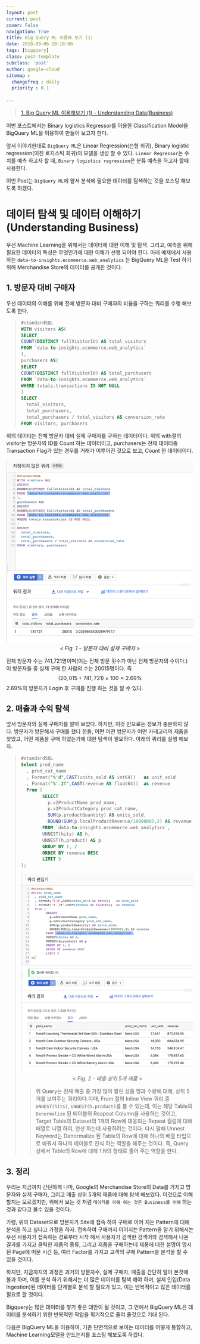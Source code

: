 ```yaml
---
layout: post
current: post
cover: False
navigation: True
title: Big Query ML 이용해 보기 (1)
date: 2018-09-06 10:18:00
tags: [bigquery]
class: post-template
subclass: 'post'
author: google-cloud
sitemap :
  changefreq : daily
  priority : 0.1

---
```




> [1. Big Query ML 이용해보기 (1) - Understanding Data(Business)](./Big-Query-ML-Use-(1))



이번 포스트에서는 Binary logistics Regressor를 이용한 Classification Model을 BigQuery ML을 이용하여 만들어 보고자 한다. 



앞서 이야기한대로 `BigQuery ML`은 Linear Regression(선형 회귀), Binary logistic regression(이진 로지스틱 회귀)의 모델을 생성 할 수 있다. `Linear Regressor`는 수치를 예측 하고자 할 때, `Binary logistics regression`은 분류 예측을 하고자 할때 사용한다. 

이번 Post는 `BigQuery ML`에 앞서 분석에 필요한 데이터를 탐색하는 것을 포스팅 해보도록 하겠다.







# 데이터 탐색 및 데이터 이해하기 (Understanding Business)

 우선 Machine Learning을 위해서는 데이터에 대한 이해 및 탐색. 그리고, 예측을 위해 필요한 데이터의 특성은 무엇인가에 대한 이해가 선행 되어야 한다. 아래 예제에서 사용하는  `data-to-insights.ecommerce.web_analytics` 는 BigQuery ML을 Test 하기 위해 Merchandise Store의 데이터를 공개한 것이다.

## 1. 방문자 대비 구매자

우선 데이터의 이해를 위해 전체 방문자 대비 구매자의 비율을 구하는 쿼리를 수행 해보도록 한다. 



>  
>
> ```sql
> #standardSQL
> WITH visitors AS(
> SELECT
> COUNT(DISTINCT fullVisitorId) AS total_visitors
> FROM `data-to-insights.ecommerce.web_analytics`
> ),
> purchasers AS(
> SELECT
> COUNT(DISTINCT fullVisitorId) AS total_purchasers
> FROM `data-to-insights.ecommerce.web_analytics`
> WHERE totals.transactions IS NOT NULL
> )
> SELECT
>   total_visitors,
>   total_purchasers,
>   total_purchasers / total_visitors AS conversion_rate
> FROM visitors, purchasers
> ```
>
>



 위의 데이터는 전체 방문자 대비 실제 구매자를 구하는 데이터이다. 위의 with절의 visitor는 방문자의 ID를 Count 하는 데이터이고, purchasers는 전체 데이터중 Transaction Flag가 있는 경우를 거래가 이루어진 것으로 보고, Count 한 데이터이다. 

<center>
    <img src="../assets/images/bigquery/Bigquery-ML-1.png"/>
	<br/>
    <em>< Fig. 1 - 방문자 대비 실제 구매자 ></em>
</center>



전체 방문자 수는 741,721명이며(이는 전체 방문 횟수가 아닌 전체 방문자의 수이다.) 이 방문자들 중 실제 구매 한 사람의 수는 20015명이다. 즉 
$$
(20,015\div741,721)\times100 = 2.69\%
$$
2.69%의 방문자가 Login 후 구매를 진행 하는 것을 알 수 있다. 



## 2. 매출과 수익 탐색

앞서 방문자와 실제 구매자를 알아 보았다. 하지만, 이것 만으로는 정보가 충분하지 않다. 방문자가 방문해서 구매를 했다 한들, 어떤 어떤 방문자가 어떤 카테고리의 제품을 찾았고, 어떤 제품을 구매 하였는가에 대한 탐색이 필요하다. 아래의 쿼리를 실행 해보자. 

>  
>
> ```sql
> #standardSQL
> Select prod_name
>   , prod_cat_name
>   , Format("%'d",CAST(units_sold AS int64))   as unit_sold
>   , Format("%'.2f",CAST(revenue AS float64))  as revenue
>   From (
>         SELECT
>           p.v2ProductName prod_name,
>           p.v2ProductCategory prod_cat_name,
>           SUM(p.productQuantity) AS units_sold,
>           ROUND(SUM(p.localProductRevenue/1000000),2) AS revenue
>         FROM `data-to-insights.ecommerce.web_analytics`,
>         UNNEST(hits) AS h,
>         UNNEST(h.product) AS p
>         GROUP BY 1, 2
>         ORDER BY revenue DESC
>         LIMIT 5
> );
> ```
>
>  
>
>
>
> <center>
>     <img src="../assets/images/bigquery/Bigquery-ML-2.png"/>
> 	<br/>
>     <em>< Fig. 2 - 매출 상위 5개 제품 ></em>
> </center>
>
>  
>
> >  위 Query는 전체 매출 중 가장 많이 팔린 상품 명과 수량에 대해, 상위 5개를 보여주는 쿼리이다.이때, From 절의 Inline View 쿼리 중 `UNNEST(hits)`, `UNNEST(h.product)`를 볼 수 있는데, 이는 해당 Table의 `Denormalize` 된 테이블의 Reapeat Column을 사용하는 것이고, Target Table의 Dataset의 1개의 Row에 대응되는 Repeat 컬럼에 대해 배열로 나열 하여, 연산 하는데 사용하려는 것이다. 다시 말해 Unnest Keyword는 Denormalize 된 Table의 Row에 대해 하나의 배열 타입으로 바꿔서 하나의 테이블로 인식 하는 역할을 해주는 것이다. 즉, Query 상에서 Table의 Row에 대해 1:N의 형태로 풀어 주는 역할을 한다. 
>
>



## 3. 정리

우리는 지금까지 간단하게 나마, Google의 Merchandise Store의 Data를 가지고 방문자와 실제 구매자, 그리고 매출 상위 5개의 제품에 대해 탐색 해보았다. 이것으로 이해 할지는 모르겠지만, 위에서 보는 것 처럼 `데이터를 이해 하는 것은 Business를 이해` 하는 것과 같다고 볼수 있을 것이다. 

가령, 위의 Dataset으로 방문자가 Site에 접속 하여 구매로 이어 지는 Pattern에 대해 분석을 하고 싶다고 가정을 하자. 접속하여 구매까지 이어지는 Pattern을 알기 위해서는 우선 사용자가 접속하는 경로부터 시작 해서 사용자가 검색한 검색어와 검색해서 나온 결과를 가지고 클릭한 제품의 종류, 그리고 제품을 구매하는데 제품에 대한 설명이 명시된 Page에 머문 시간 등, 여러 Factor를 가지고 고객의 구매 Pattern을 분석을 할 수 있을 것이다. 

하지만, 지금까지의 과정은 과거의 방문자수, 실제 구매자, 매출을 간단히 알아 본것에 불과 하며, 이를 분석 하기 위해서는 더 많은 데이터를 탐색 해야 하며, 실제 인입(Data Ingestion)된 데이터를 단계별로 분석 할 필요가 있고, 이는 반복적이고 많은 데이터를 필요로 할 것이다. 

Bigquery는 많은 데이터를 쌓기 좋은 대안이 될 것이고, 그 안에서 BigQuery ML은 데이터를 분석하기 위한 반복적인 작업을 획기적으로 줄여 줄것으로 기대 된다. 

다음은 BigQuery ML을 이용하여, 기존 단면적으로 보이는 데이터를 어떻게 통합하고, Machine Learning모델을 만드는지를 포스팅 해보도록 하겠다. 













